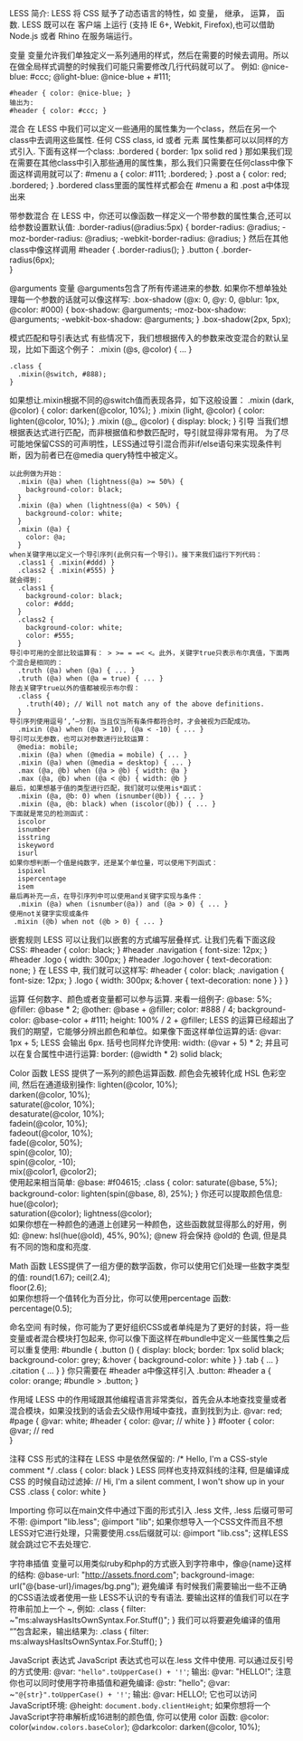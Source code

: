 LESS 简介:
  LESS 将 CSS 赋予了动态语言的特性，如 变量， 继承， 运算， 函数. LESS 既可以在 客户端 上运行 (支持 IE 6+, Webkit, Firefox),也可以借助 Node.js 或者 Rhino 在服务端运行。

变量
  变量允许我们单独定义一系列通用的样式，然后在需要的时候去调用。所以在做全局样式调整的时候我们可能只需要修改几行代码就可以了。
  例如:
    @nice-blue: #ccc;
    @light-blue: @nice-blue + #111;
    
    #header { color: @nice-blue; }
    输出为:
    #header { color: #ccc; } 

混合
  在 LESS 中我们可以定义一些通用的属性集为一个class，然后在另一个class中去调用这些属性.
  任何 CSS class, id 或者 元素 属性集都可以以同样的方式引入. 下面有这样一个class:
    .bordered { border: 1px solid red }
  那如果我们现在需要在其他class中引入那些通用的属性集，那么我们只需要在任何class中像下面这样调用就可以了:
    #menu a {
      color: #111;
      .bordered;
    }
    .post a {
      color: red;
      .bordered;
    }
  .bordered class里面的属性样式都会在 #menu a 和 .post a中体现出来

带参数混合
  在 LESS 中，你还可以像函数一样定义一个带参数的属性集合,还可以给参数设置默认值:
    .border-radius(@radius:5px) {
      border-radius: @radius;
      -moz-border-radius: @radius;
      -webkit-border-radius: @radius;
    }
  然后在其他class中像这样调用
    #header {
      .border-radius();
    }
    .button {
      .border-radius(6px);  
    }

@arguments 变量
  @arguments包含了所有传递进来的参数. 如果你不想单独处理每一个参数的话就可以像这样写:
    .box-shadow (@x: 0, @y: 0, @blur: 1px, @color: #000) {
      box-shadow: @arguments;
      -moz-box-shadow: @arguments;
      -webkit-box-shadow: @arguments;
    }
    .box-shadow(2px, 5px);

模式匹配和导引表达式
  有些情况下，我们想根据传入的参数来改变混合的默认呈现，比如下面这个例子：
    .mixin (@s, @color) { ... }

    .class {
      .mixin(@switch, #888);
    }
  如果想让.mixin根据不同的@switch值而表现各异，如下这般设置：
    .mixin (dark, @color) {
      color: darken(@color, 10%);
    }
    .mixin (light, @color) {
      color: lighten(@color, 10%);
    }
    .mixin (@_, @color) {
      display: block;
    }
  引导
    当我们想根据表达式进行匹配，而非根据值和参数匹配时，导引就显得非常有用。
    为了尽可能地保留CSS的可声明性，LESS通过导引混合而非if/else语句来实现条件判断，因为前者已在@media query特性中被定义。
    
    以此例做为开始：
      .mixin (@a) when (lightness(@a) >= 50%) {
        background-color: black;
      }
      .mixin (@a) when (lightness(@a) < 50%) {
        background-color: white;
      }
      .mixin (@a) {
        color: @a;
      }
    when关键字用以定义一个导引序列(此例只有一个导引)。接下来我们运行下列代码：
      .class1 { .mixin(#ddd) }
      .class2 { .mixin(#555) }
    就会得到：
      .class1 {
        background-color: black;
        color: #ddd;
      }
      .class2 {
        background-color: white;
        color: #555;
      }
    导引中可用的全部比较运算有： > >= = =< <。此外，关键字true只表示布尔真值，下面两个混合是相同的：
      .truth (@a) when (@a) { ... }
      .truth (@a) when (@a = true) { ... }
    除去关键字true以外的值都被视示布尔假：
      .class {
        .truth(40); // Will not match any of the above definitions.
      }
    导引序列使用逗号‘,’—分割，当且仅当所有条件都符合时，才会被视为匹配成功。
      .mixin (@a) when (@a > 10), (@a < -10) { ... }
    导引可以无参数，也可以对参数进行比较运算：
      @media: mobile;
      .mixin (@a) when (@media = mobile) { ... }
      .mixin (@a) when (@media = desktop) { ... }
      .max (@a, @b) when (@a > @b) { width: @a }
      .max (@a, @b) when (@a < @b) { width: @b }
    最后，如果想基于值的类型进行匹配，我们就可以使用is*函式：
      .mixin (@a, @b: 0) when (isnumber(@b)) { ... }
      .mixin (@a, @b: black) when (iscolor(@b)) { ... }
    下面就是常见的检测函式：
      iscolor
      isnumber
      isstring
      iskeyword
      isurl
    如果你想判断一个值是纯数字，还是某个单位量，可以使用下列函式：
      ispixel
      ispercentage
      isem
    最后再补充一点，在导引序列中可以使用and关键字实现与条件：
      .mixin (@a) when (isnumber(@a)) and (@a > 0) { ... }
    使用not关键字实现或条件
     .mixin (@b) when not (@b > 0) { ... }

嵌套规则
  LESS 可以让我们以嵌套的方式编写层叠样式. 让我们先看下面这段 CSS:
    #header { color: black; }
    #header .navigation {
      font-size: 12px;
    }
    #header .logo { 
      width: 300px; 
    }
    #header .logo:hover {
      text-decoration: none;
    }
  在 LESS 中, 我们就可以这样写:
    #header {
      color: black;
      .navigation {
        font-size: 12px;
      }
      .logo {
        width: 300px;
        &:hover { text-decoration: none }
      }
    }

运算
  任何数字、颜色或者变量都可以参与运算. 来看一组例子:
    @base: 5%;
    @filler: @base * 2;
    @other: @base + @filler;
    color: #888 / 4;
    background-color: @base-color + #111;
    height: 100% / 2 + @filler;
  LESS 的运算已经超出了我们的期望，它能够分辨出颜色和单位。如果像下面这样单位运算的话:
    @var: 1px + 5;
    LESS 会输出 6px.
  括号也同样允许使用:
    width: (@var + 5) * 2;
  并且可以在复合属性中进行运算:
    border: (@width * 2) solid black;

Color 函数
  LESS 提供了一系列的颜色运算函数. 颜色会先被转化成 HSL 色彩空间, 然后在通道级别操作:
    lighten(@color, 10%);     
    darken(@color, 10%);      
    saturate(@color, 10%);    
    desaturate(@color, 10%);  
    fadein(@color, 10%);      
    fadeout(@color, 10%);     
    fade(@color, 50%);        
    spin(@color, 10);         
    spin(@color, -10);        
    mix(@color1, @color2);    
  使用起来相当简单:
    @base: #f04615;
    .class {
      color: saturate(@base, 5%);
      background-color: lighten(spin(@base, 8), 25%);
    }
  你还可以提取颜色信息:
    hue(@color);        
    saturation(@color); 
    lightness(@color);  
  如果你想在一种颜色的通道上创建另一种颜色，这些函数就显得那么的好用，例如:
    @new: hsl(hue(@old), 45%, 90%);
    @new 将会保持 @old的 色调, 但是具有不同的饱和度和亮度.

Math 函数
  LESS提供了一组方便的数学函数，你可以使用它们处理一些数字类型的值:
    round(1.67); 
    ceil(2.4);   
    floor(2.6);  
  如果你想将一个值转化为百分比，你可以使用percentage 函数:
    percentage(0.5); 

命名空间
  有时候，你可能为了更好组织CSS或者单纯是为了更好的封装，将一些变量或者混合模块打包起来, 你可以像下面这样在#bundle中定义一些属性集之后可以重复使用:
    #bundle {
      .button () {
        display: block;
        border: 1px solid black;
        background-color: grey;
        &:hover { background-color: white }
      }
      .tab { ... }
      .citation { ... }
    }
  你只需要在 #header a中像这样引入 .button:
    #header a {
      color: orange;
      #bundle > .button;
    }

作用域
  LESS 中的作用域跟其他编程语言非常类似，首先会从本地查找变量或者混合模块，如果没找到的话会去父级作用域中查找，直到找到为止.
    @var: red;
    #page {
      @var: white;
      #header {
        color: @var; // white
      }
    }
    #footer {
      color: @var; // red  
    }

注释
  CSS 形式的注释在 LESS 中是依然保留的:
    /* Hello, I'm a CSS-style comment */
    .class { color: black }
  LESS 同样也支持双斜线的注释, 但是编译成 CSS 的时候自动过滤掉:
    // Hi, I'm a silent comment, I won't show up in your CSS
    .class { color: white }

Importing
  你可以在main文件中通过下面的形式引入 .less 文件, .less 后缀可带可不带:
    @import "lib.less";
    @import "lib";
  如果你想导入一个CSS文件而且不想LESS对它进行处理，只需要使用.css后缀就可以:
    @import "lib.css";
  这样LESS就会跳过它不去处理它.

字符串插值
  变量可以用类似ruby和php的方式嵌入到字符串中，像@{name}这样的结构:
    @base-url: "http://assets.fnord.com";
    background-image: url("@{base-url}/images/bg.png");
  避免编译
  有时候我们需要输出一些不正确的CSS语法或者使用一些 LESS不认识的专有语法.
  要输出这样的值我们可以在字符串前加上一个 ~, 例如:
    .class {
      filter: ~"ms:alwaysHasItsOwnSyntax.For.Stuff()";
    }
  我们可以将要避免编译的值用 “”包含起来，输出结果为:
    .class {
      filter: ms:alwaysHasItsOwnSyntax.For.Stuff();
    }

JavaScript 表达式
  JavaScript 表达式也可以在.less 文件中使用. 可以通过反引号的方式使用:
    @var: `"hello".toUpperCase() + '!'`;
  输出:
    @var: "HELLO!";
  注意你也可以同时使用字符串插值和避免编译:
    @str: "hello";
    @var: ~`"@{str}".toUpperCase() + '!'`;
  输出:
    @var: HELLO!;
  它也可以访问JavaScript环境:
    @height: `document.body.clientHeight`;
  如果你想将一个JavaScript字符串解析成16进制的颜色值, 你可以使用 color 函数:
    @color: color(`window.colors.baseColor`);
    @darkcolor: darken(@color, 10%);
